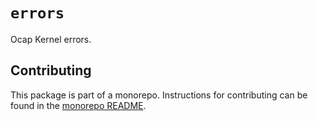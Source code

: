 # `errors`

Ocap Kernel errors.

## Contributing

This package is part of a monorepo. Instructions for contributing can be found in the [monorepo README](https://github.com/MetaMask/ocap-kernel#readme).
